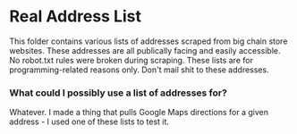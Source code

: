 # Real Address List

This folder contains various lists of addresses scraped from big chain store websites. These addresses are all publically facing and easily accessible. No robot.txt rules were broken during scraping.
These lists are for programming-related reasons only. Don't mail shit to these addresses.

### What could I possibly use a list of addresses for?

Whatever. I made a thing that pulls Google Maps directions for a given address - I used one of these lists to test it.
